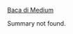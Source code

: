 <!--START_SECTION:medium-->
[Baca di Medium](https://medium.com/@dikaelsaputra/dhcp-dan-nat-pada-cisco-packet-tracer-781b1ea15692?source=rss-272e0aace4a6------2)

Summary not found.
<!--END_SECTION:medium-->
